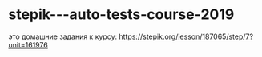 ﻿# stepik---auto-tests-course-2019
это домашние задания к курсу:
https://stepik.org/lesson/187065/step/7?unit=161976